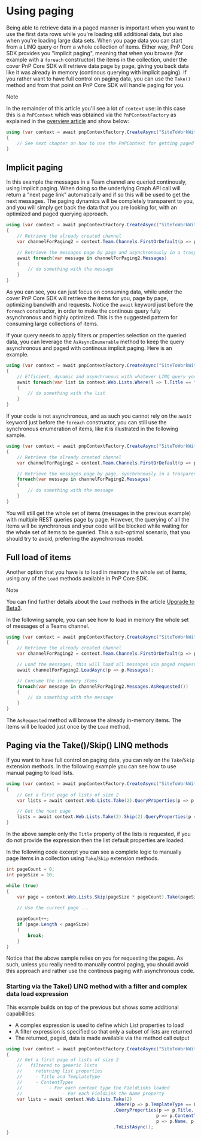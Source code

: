 # Using paging

Being able to retrieve data in a paged manner is important when you want to use the first data rows while you're loading still additional data, but also when you're loading large data sets. When you page data you can start from a LINQ query or from a whole collection of items. Either way, PnP Core SDK provides you "implicit paging", meaning that when you browse (for example with a `foreach` constructor) the items in the collection, under the cover PnP Core SDK will retrieve data page by page, giving you back data like it was already in memory (continous querying with implicit paging).
If you rather want to have full control on paging data, you can use the `Take()` method and from that point on PnP Core SDK will handle paging for you.

> [!Note]
> In the remainder of this article you'll see a lot of `context` use: in this case this is a `PnPContext` which was obtained via the `PnPContextFactory` as explained in the [overview article](readme.md) and show below:
```csharp
using (var context = await pnpContextFactory.CreateAsync("SiteToWorkWith"))
{
    // See next chapter on how to use the PnPContext for getting paged data
}
```

## Implicit paging

In this example the messages in a Team channel are queried continously, using implicit paging. When doing so the underlying Graph API call will return a "next page link" automatically and if so this will be used to get the next messages. The paging dynamics will be completely transparent to you, and you will simply get back the data that you are looking for, with an optimized and paged querying approach.

```csharp
using (var context = await pnpContextFactory.CreateAsync("SiteToWorkWith"))
{
    // Retrieve the already created channel
    var channelForPaging2 = context.Team.Channels.FirstOrDefault(p => p.DisplayName == "My Channel");

    // Retrieve the messages page by page and asynchronously in a trasparent way 
    await foreach(var message in channelForPaging2.Messages)
    {
        // do something with the message
    }
}
```

As you can see, you can just focus on consuming data, while under the cover PnP Core SDK will retrieve the items for you, page by page, optimizing bandwith and requests. Notice the `await` keyword just before the `foreach` constructor, in order to make the continous query fully asynchronous and highly optimized. This is the suggested pattern for consuming large collections of items. 

If your query needs to apply filters or properties selection on the queried data, you can leverage the `AsAsyncEnumerable` method to keep the query asynchronous and paged with continous implicit paging. Here is an example.

```csharp
using (var context = await pnpContextFactory.CreateAsync("SiteToWorkWith"))
{
    // Efficient, dynamic and asynchronous with whatever LINQ query you like
    await foreach(var list in context.Web.Lists.Where(l => l.Title == "Documents").AsAsyncEnumerable())
    {
        // do something with the list
    }
}
```

If your code is not asynchronous, and as such you cannot rely on the `await` keyword just before the `foreach` constructor, you can still use the synchronous enumeration of items, like it is illustrated in the following sample.

```csharp
using (var context = await pnpContextFactory.CreateAsync("SiteToWorkWith"))
{
    // Retrieve the already created channel
    var channelForPaging2 = context.Team.Channels.FirstOrDefault(p => p.DisplayName == "My Channel");

    // Retrieve the messages page by page, synchronously in a trasparent way 
    foreach(var message in channelForPaging2.Messages)
    {
        // do something with the message
    }
}
```

You will still get the whole set of items (messages in the previous example) with multiple REST queries page by page. However, the querying of all the items will be synchronous and your code will be blocked while waiting for the whole set of items to be queried. This a sub-optimal scenario, that you should try to avoid, preferring the asynchronous model. 

## Full load of items

Another option that you have is to load in memory the whole set of items, using any of the `Load` methods available in PnP Core SDK.

> [!Note]
> You can find further details about the `Load` methods in the article [Upgrade to Beta3](upgrade-to-beta3.md).

In the following sample, you can see how to load in memory the whole set of messages of a Teams channel.

```csharp
using (var context = await pnpContextFactory.CreateAsync("SiteToWorkWith"))
{
    // Retrieve the already created channel
    var channelForPaging2 = context.Team.Channels.FirstOrDefault(p => p.DisplayName == "My Channel");

    // Load the messages, this will load all messages via paged requests
    await channelForPaging2.LoadAsync(p => p.Messages);

    // Consume the in-memory items 
    foreach(var message in channelForPaging2.Messages.AsRequested())
    {
        // do something with the message
    }
}
```

The `AsRequested` method will browse the already in-memory items. The items will be loaded just once by the `Load` method.

## Paging via the Take()/Skip() LINQ methods

If you want to have full control on paging data, you can rely on the `Take`/`Skip` extension methods. In the following example you can see how to use manual paging to load lists.

```csharp
using (var context = await pnpContextFactory.CreateAsync("SiteToWorkWith"))
{
    // Get a first page of lists of size 2
    var lists = await context.Web.Lists.Take(2).QueryProperties(p => p.Title).ToListAsync();

    // Get the next page
    lists = await context.Web.Lists.Take(2).Skip(2).QueryProperties(p => p.Title).ToListAsync();    
}
```

In the above sample only the `Title` property of the lists is requested, if you do not provide the expression then the list default properties are loaded.

In the following code excerpt you can see a complete logic to manually page items in a collection using `Take`/`Skip` extension methods.

```csharp
int pageCount = 0;
int pageSize = 10;

while (true)
{
    var page = context.Web.Lists.Skip(pageSize * pageCount).Take(pageSize).ToArray();
    
    // Use the current page ...

    pageCount++;
    if (page.Length < pageSize)
    {
        break;
    }
}
```

Notice that the above sample relies on you for requesting the pages. As such, unless you really need to manually control paging, you should avoid this approach and rather use the continous paging with asynchronous code.

### Starting via the Take() LINQ method with a filter and complex data load expression

This example builds on top of the previous but shows some additional capabilities:

- A complex expression is used to define which List properties to load
- A filter expression is specified so that only a subset of lists are returned
- The returned, paged, data is made available via the method call output

```csharp
using (var context = await pnpContextFactory.CreateAsync("SiteToWorkWith"))
{
    // Get a first page of lists of size 2 
    //   filtered to generic lists
    //     returning list properties
    //     - Title and TemplateType
    //     - ContentTypes
    //          - For each content type the FieldLinks loaded
    //               - For each FieldLink the Name property
    var lists = await context.Web.Lists.Take(2)
                                        .Where(p => p.TemplateType == ListTemplateType.GenericList)
                                        .QueryProperties(p => p.Title, p => p.TemplateType,
                                                        p => p.ContentTypes.QueryProperties(
                                                        p => p.Name, p => p.FieldLinks.QueryProperties(p => p.Name)))
                                        .ToListAsync();
}
```
